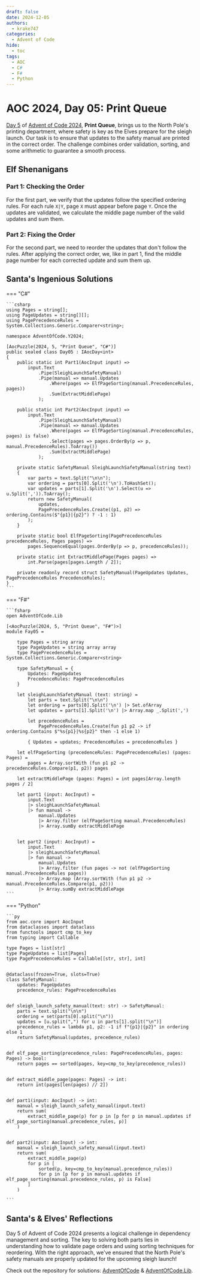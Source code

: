 ```yaml
---
draft: false
date: 2024-12-05
authors:
  - krake747
categories:
  - Advent of Code
hide:
  - toc
tags:
  - AOC
  - C#
  - F#
  - Python
---
```


# AOC 2024, Day 05: Print Queue

[Day 5](https://adventofcode.com/2024/day/5) of [Advent of Code 2024](https://adventofcode.com/2024/), **Print Queue**, brings us to the North Pole's printing department, where safety is key as the Elves prepare for the sleigh launch. Our task is to ensure that updates to the safety manual are printed in the correct order. The challenge combines order validation, sorting, and some arithmetic to guarantee a smooth process.

<!-- more -->

## Elf Shenanigans

### **Part 1: Checking the Order**

For the first part, we verify that the updates follow the specified ordering rules. For each rule `X|Y`, page `X` must appear before page `Y`. Once the updates are validated, we calculate the middle page number of the valid updates and sum them.

### **Part 2: Fixing the Order**

For the second part, we need to reorder the updates that don't follow the rules. After applying the correct order, we, like in part 1, find the middle page number for each corrected update and sum them up.

## Santa's Ingenious Solutions

=== "C#"

    ```csharp
    using Pages = string[];
    using PageUpdates = string[][];
    using PagePrecedenceRules = System.Collections.Generic.Comparer<string>;

    namespace AdventOfCode.Y2024;

    [AocPuzzle(2024, 5, "Print Queue", "C#")]
    public sealed class Day05 : IAocDay<int>
    {
        public static int Part1(AocInput input) => 
            input.Text
                .Pipe(SleighLaunchSafetyManual)
                .Pipe(manual => manual.Updates
                    .Where(pages => ElfPageSorting(manual.PrecedenceRules, pages))
                    .Sum(ExtractMiddlePage)
                );

        public static int Part2(AocInput input) => 
            input.Text
                .Pipe(SleighLaunchSafetyManual)
                .Pipe(manual => manual.Updates
                    .Where(pages => ElfPageSorting(manual.PrecedenceRules, pages) is false)
                    .Select(pages => pages.OrderBy(p => p, manual.PrecedenceRules).ToArray())
                    .Sum(ExtractMiddlePage)
                );

        private static SafetyManual SleighLaunchSafetyManual(string text)
        {
            var parts = text.Split("\n\n");
            var ordering = parts[0].Split('\n').ToHashSet();
            var updates = parts[1].Split('\n').Select(u => u.Split(',')).ToArray();
            return new SafetyManual(
                updates,
                PagePrecedenceRules.Create((p1, p2) => ordering.Contains($"{p1}|{p2}") ? -1 : 1)
            );
        }
        
        private static bool ElfPageSorting(PagePrecedenceRules precedenceRules, Pages pages) =>
            pages.SequenceEqual(pages.OrderBy(p => p, precedenceRules));
        
        private static int ExtractMiddlePage(Pages pages) => 
            int.Parse(pages[pages.Length / 2]);
        
        private readonly record struct SafetyManual(PageUpdates Updates, PagePrecedenceRules PrecedenceRules); 
    }
    ```

=== "F#"

    ```fsharp
    open AdventOfCode.Lib

    [<AocPuzzle(2024, 5, "Print Queue", "F#")>]
    module Fay05 =

        type Pages = string array
        type PageUpdates = string array array
        type PagePrecedenceRules = System.Collections.Generic.Comparer<string>

        type SafetyManual = {
            Updates: PageUpdates
            PrecedenceRules: PagePrecedenceRules
        }

        let sleighLaunchSafetyManual (text: string) =
            let parts = text.Split("\n\n")
            let ordering = parts[0].Split('\n') |> Set.ofArray
            let updates = parts[1].Split('\n') |> Array.map _.Split(',')

            let precedenceRules =
                PagePrecedenceRules.Create(fun p1 p2 -> if ordering.Contains $"%s{p1}|%s{p2}" then -1 else 1)

            { Updates = updates; PrecedenceRules = precedenceRules }

        let elfPageSorting (precedenceRules: PagePrecedenceRules) (pages: Pages) =
            pages = Array.sortWith (fun p1 p2 -> precedenceRules.Compare(p1, p2)) pages

        let extractMiddlePage (pages: Pages) = int pages[Array.length pages / 2]

        let part1 (input: AocInput) =
            input.Text
            |> sleighLaunchSafetyManual
            |> fun manual ->
                manual.Updates
                |> Array.filter (elfPageSorting manual.PrecedenceRules)
                |> Array.sumBy extractMiddlePage


        let part2 (input: AocInput) =
            input.Text
            |> sleighLaunchSafetyManual
            |> fun manual ->
                manual.Updates
                |> Array.filter (fun pages -> not (elfPageSorting manual.PrecedenceRules pages))
                |> Array.map (Array.sortWith (fun p1 p2 -> manual.PrecedenceRules.Compare(p1, p2)))
                |> Array.sumBy extractMiddlePage
    ```

=== "Python"

    ```py
    from aoc.core import AocInput
    from dataclasses import dataclass
    from functools import cmp_to_key
    from typing import Callable

    type Pages = list[str]
    type PageUpdates = list[Pages]
    type PagePrecedenceRules = Callable[[str, str], int]


    @dataclass(frozen=True, slots=True)
    class SafetyManual:
        updates: PageUpdates
        precedence_rules: PagePrecedenceRules


    def sleigh_launch_safety_manual(text: str) -> SafetyManual:
        parts = text.split("\n\n")
        ordering = set(parts[0].split("\n"))
        updates = [u.split(",") for u in parts[1].split("\n")]
        precedence_rules = lambda p1, p2: -1 if f"{p1}|{p2}" in ordering else 1
        return SafetyManual(updates, precedence_rules)


    def elf_page_sorting(precedence_rules: PagePrecedenceRules, pages: Pages) -> bool:
        return pages == sorted(pages, key=cmp_to_key(precedence_rules))


    def extract_middle_page(pages: Pages) -> int:
        return int(pages[len(pages) // 2])


    def part1(input: AocInput) -> int:
        manual = sleigh_launch_safety_manual(input.text)
        return sum(
            extract_middle_page(p) for p in [p for p in manual.updates if elf_page_sorting(manual.precedence_rules, p)]
        )


    def part2(input: AocInput) -> int:
        manual = sleigh_launch_safety_manual(input.text)
        return sum(
            extract_middle_page(p)
            for p in [
                sorted(p, key=cmp_to_key(manual.precedence_rules))
                for p in [p for p in manual.updates if elf_page_sorting(manual.precedence_rules, p) is False]
            ]
        )

    ```

## Santa's & Elves' Reflections

Day 5 of Advent of Code 2024 presents a logical challenge in dependency management and sorting.
The key to solving both parts lies in understanding how to validate page orders and using sorting techniques for reordering.
With the right approach, we've ensured that the North Pole's safety manuals are properly updated for the upcoming sleigh launch!

Check out the repository for solutions: [AdventOfCode](https://github.com/krake747/csharp-advent-of-code/) & [AdventOfCode.Lib](https://krake747.github.io/krake-blog/snippets/aoc/library/).